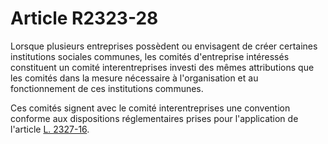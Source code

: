 # Article R2323-28

Lorsque plusieurs entreprises possèdent ou envisagent de créer certaines institutions sociales communes, les comités d'entreprise intéressés constituent un comité interentreprises investi des mêmes attributions que les comités dans la mesure nécessaire à l'organisation et au fonctionnement de ces institutions communes. 

Ces comités signent avec le comité interentreprises une convention conforme aux dispositions réglementaires prises pour l'application de l'article [L. 2327-16][1].

 [1]: /affichCodeArticle.do?cidTexte=LEGITEXT000006072050&idArticle=LEGIARTI000006902123&dateTexte=&categorieLien=cid